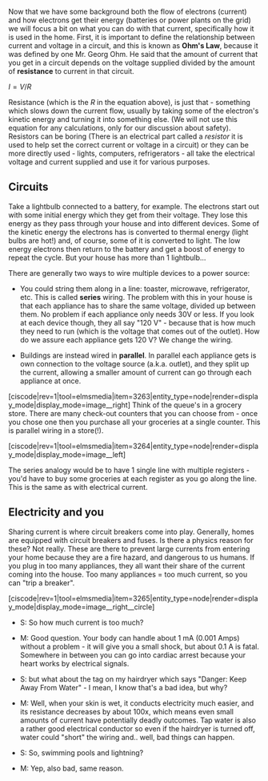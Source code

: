 Now that we have some background both the flow of electrons (current) and how electrons get their energy (batteries or power plants on the grid) we will focus a bit on what you can do with that current, specifically how it is used in the home. First, it is important to define the relationship between current and voltage in a circuit, and this is known as **Ohm's Law**, because it was defined by one Mr. Georg Ohm. He said that the amount of current that you get in a circuit depends on the voltage supplied divided by the amount of **resistance** to current in that circuit. 

$I= V/R$    

Resistance (which is the $R$ in the equation above), is just that - something which slows down the current flow, usually by taking some of the electron's kinetic energy and turning it into something else.  (We will not use this equation for any calculations, only for our discussion about safety). Resistors can be boring (There is an electrical part called a _resistor_  it is used to help set the correct current or voltage in a circuit) or they can be more directly used - lights, computers, refrigerators - all take the electrical voltage and current supplied and use it for various purposes.


## Circuits 
Take a lightbulb connected to a battery, for example. The electrons start out with some initial energy which they get from their voltage. They lose this energy as they pass through your house and into different devices. Some of the kinetic energy the electrons has is converted to thermal energy (light bulbs are hot!) and, of course, some of it is converted to light. The low energy electrons then return to the battery and get a boost of energy to repeat the cycle. But your house has more than 1 lightbulb...

There are generally two ways to wire multiple devices to a power source: 
- You could string them along in a line: toaster, microwave, refrigerator, etc. This is called **series** wiring. The problem with this in your house is that each appliance has to share the same voltage, divided up between them. No problem if each appliance only needs 30V or less. If you look at each device though, they all say "120 V" - because that is how much they need to run (which is the voltage that comes out of the outlet). How do we assure each appliance gets 120 V?  We change the wiring. 

- Buildings are instead wired in **parallel**. In parallel each appliance gets is own connection to the voltage source (a.k.a. outlet), and they split up the current, allowing a smaller amount of current can go through each appliance at once. 

[ciscode|rev=1|tool=elmsmedia|item=3263|entity_type=node|render=display_mode|display_mode=image__right]
Think of the queue's in a grocery store. There are many check-out counters that you can choose from - once you chose one then you purchase all your groceries at a single counter. This is parallel wiring in a store(!).

[ciscode|rev=1|tool=elmsmedia|item=3264|entity_type=node|render=display_mode|display_mode=image__left]

The series analogy would be to have 1 single line with multiple registers - you'd have to buy some groceries at each register as you go along the line. This is the same as with electrical current. 


## Electricity and you

Sharing current is where circuit breakers come into play. Generally, homes are equipped with circuit breakers and fuses. Is there a physics reason for these? Not really. These are there to prevent large currents from entering your home because they are a fire hazard, and dangerous to us humans. If you plug in too many appliances, they all want their share of the current coming into the house. Too many appliances = too much current, so you can "trip a breaker". 

[ciscode|rev=1|tool=elmsmedia|item=3265|entity_type=node|render=display_mode|display_mode=image__right__circle]

- S: So how much current is too much? 
- M: Good question. Your body can handle about 1 mA (0.001 Amps) without a problem - it will give you a small shock, but about 0.1 A is fatal. Somewhere in between you can go into cardiac arrest because your heart works by electrical signals.

- S: but what about the tag on my hairdryer which says "Danger: Keep Away From Water" - I mean, I know that's a bad idea, but why?
- M: Well, when your skin is wet, it conducts electricity much easier, and its resistance decreases by about 100x,  which means even small amounts of current have potentially deadly outcomes. Tap water is also a rather good electrical conductor so even if the hairdryer is turned off, water could "short" the wiring and.. well, bad things can happen. 
- S: So, swimming pools and lightning?
- M: Yep, also bad, same reason.
